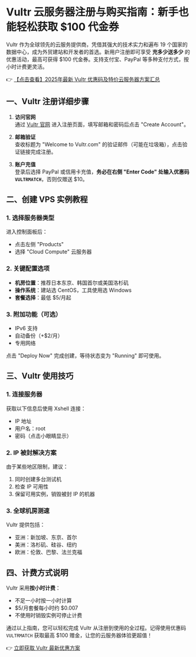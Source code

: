 # Vultr 云服务器注册与购买指南：新手也能轻松获取 $100 代金券

Vultr 作为全球领先的云服务提供商，凭借其强大的技术实力和遍布 19 个国家的数据中心，成为外贸建站和开发者的首选。新用户注册即可享受 **充多少送多少** 的优惠活动，最高可获得 $100 代金券。支持支付宝、PayPal 等多种支付方式，按小时计费更灵活。

👉 [【点击查看】2025年最新 Vultr 优惠码及特价云服务器方案汇总](https://bit.ly/VuLtr)

## 一、Vultr 注册详细步骤

1. **访问官网**  
   通过 [Vultr 官网](https://bit.ly/VuLtr) 进入注册页面，填写邮箱和密码后点击 "Create Account"。

2. **邮箱验证**  
   查收标题为 "Welcome to Vultr.com" 的验证邮件（可能在垃圾箱），点击验证链接完成注册。

3. **账户充值**  
   登录后选择 PayPal 或信用卡充值，**务必在右侧 "Enter Code" 处输入优惠码 `VULTRMATCH`**，否则仅赠送 $10。

## 二、创建 VPS 实例教程

### 1. 选择服务器类型
进入控制面板后：
- 点击左侧 "Products"
- 选择 "Cloud Compute" 云服务器

### 2. 关键配置选项
- **机房位置**：推荐日本东京、韩国首尔或美国洛杉矶
- **操作系统**：建站选 CentOS，工具使用选 Windows
- **套餐选择**：最低 $5/月起

### 3. 附加功能（可选）
- IPv6 支持
- 自动备份（+$2/月）
- 专用网络

点击 "Deploy Now" 完成创建，等待状态变为 "Running" 即可使用。

## 三、Vultr 使用技巧

### 1. 连接服务器
获取以下信息后使用 Xshell 连接：
- IP 地址
- 用户名：root
- 密码（点击小眼睛显示）

### 2. IP 被封解决方案
由于某些地区限制，建议：
1. 同时创建多台测试机
2. 检查 IP 可用性
3. 保留可用实例，销毁被封 IP 的机器

### 3. 全球机房测速
Vultr 提供包括：
- 亚洲：新加坡、东京、首尔
- 美洲：洛杉矶、硅谷、纽约
- 欧洲：伦敦、巴黎、法兰克福

## 四、计费方式说明
Vultr 采用**按小时计费**：
- 不足一小时按一小时计算
- $5/月套餐每小时约 $0.007
- 不使用时销毁实例可停止计费

通过以上指南，您可以轻松完成 Vultr 从注册到使用的全过程。记得使用优惠码 `VULTRMATCH` 获取最高 $100 赠金，让您的云服务器体验更超值！

👉 [立即获取 Vultr 最新优惠方案](https://bit.ly/VuLtr)